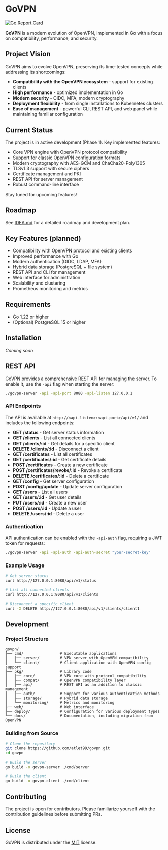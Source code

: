 # GoVPN

[![Go Report Card](https://goreportcard.com/badge/github.com/atlet99/govpn)](https://goreportcard.com/report/github.com/atlet99/govpn)

**GoVPN** is a modern evolution of OpenVPN, implemented in Go with a focus on compatibility, performance, and security.

## Project Vision

GoVPN aims to evolve OpenVPN, preserving its time-tested concepts while addressing its shortcomings:

- **Compatibility with the OpenVPN ecosystem** - support for existing clients
- **High performance** - optimized implementation in Go
- **Modern security** - OIDC, MFA, modern cryptography
- **Deployment flexibility** - from single installations to Kubernetes clusters
- **Ease of management** - powerful CLI, REST API, and web panel while maintaining familiar configuration

## Current Status

The project is in active development (Phase 1). Key implemented features:

- Core VPN engine with OpenVPN protocol compatibility
- Support for classic OpenVPN configuration formats
- Modern cryptography with AES-GCM and ChaCha20-Poly1305
- TLSv1.3 support with secure ciphers
- Certificate management and PKI
- REST API for server management
- Robust command-line interface

Stay tuned for upcoming features!

## Roadmap

See [IDEA.md](./IDEA.md) for a detailed roadmap and development plan.

## Key Features (planned)

- Compatibility with OpenVPN protocol and existing clients
- Improved performance with Go
- Modern authentication (OIDC, LDAP, MFA)
- Hybrid data storage (PostgreSQL + file system)
- REST API and CLI for management
- Web interface for administration
- Scalability and clustering
- Prometheus monitoring and metrics

## Requirements

- Go 1.22 or higher
- (Optional) PostgreSQL 15 or higher

## Installation

*Coming soon*

## REST API

GoVPN provides a comprehensive REST API for managing the server. To enable it, use the `-api` flag when starting the server:

```bash
./govpn-server -api -api-port 8080 -api-listen 127.0.0.1
```

### API Endpoints

The API is available at `http://<api-listen>:<api-port>/api/v1/` and includes the following endpoints:

- **GET /status** - Get server status information
- **GET /clients** - List all connected clients
- **GET /clients/:id** - Get details for a specific client
- **DELETE /clients/:id** - Disconnect a client
- **GET /certificates** - List all certificates
- **GET /certificates/:id** - Get certificate details
- **POST /certificates** - Create a new certificate
- **POST /certificates/revoke/:id** - Revoke a certificate
- **DELETE /certificates/:id** - Delete a certificate
- **GET /config** - Get server configuration
- **POST /config/update** - Update server configuration
- **GET /users** - List all users
- **GET /users/:id** - Get user details
- **PUT /users/:id** - Create a new user
- **POST /users/:id** - Update a user
- **DELETE /users/:id** - Delete a user

### Authentication

API authentication can be enabled with the `-api-auth` flag, requiring a JWT token for requests:

```bash
./govpn-server -api -api-auth -api-auth-secret "your-secret-key"
```

### Example Usage

```bash
# Get server status
curl http://127.0.0.1:8080/api/v1/status

# List all connected clients
curl http://127.0.0.1:8080/api/v1/clients

# Disconnect a specific client
curl -X DELETE http://127.0.0.1:8080/api/v1/clients/client1
```

## Development

### Project Structure

```
govpn/
├── cmd/                # Executable applications
│   ├── server/         # VPN server with OpenVPN compatibility
│   └── client/         # Client application with OpenVPN config support
├── pkg/                # Library code
│   ├── core/           # VPN core with protocol compatibility
│   ├── compat/         # OpenVPN compatibility layer
│   ├── api/            # REST API as an addition to classic management
│   ├── auth/           # Support for various authentication methods
│   ├── storage/        # Hybrid data storage
│   └── monitoring/     # Metrics and monitoring
├── web/                # Web interface
├── deploy/             # Configuration for various deployment types
└── docs/               # Documentation, including migration from OpenVPN
```

### Building from Source

```bash
# Clone the repository
git clone https://github.com/atlet99/govpn.git
cd govpn

# Build the server
go build -o govpn-server ./cmd/server

# Build the client
go build -o govpn-client ./cmd/client
```

## Contributing

The project is open for contributors. Please familiarize yourself with the contribution guidelines before submitting PRs.

## License

GoVPN is distributed under the [MIT](./LICENSE) license. 